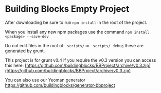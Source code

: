 Building Blocks Empty Project
=========
After downloading be sure to run `npm install` in the root of the project.

When you install any new npm packages use the command
`npm install <package> --save-dev`

Do not edit files in the root of `_scripts/` or `_scripts/_debug` these are generated by grunt.

This project is for grunt v0.4 if you require the v0.3 version you can access this here:
[https://github.com/buildingblocks/BBProject/archive/v0.3.zip](https://github.com/buildingblocks/BBProject/archive/v0.3.zip)


You can also use our Yeoman generator
https://github.com/buildingblocks/generator-bbproject
